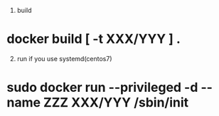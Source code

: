1. build
# docker build [ -t XXX/YYY ] .

2. run
if you use systemd(centos7)
# sudo docker run --privileged -d --name ZZZ XXX/YYY /sbin/init
